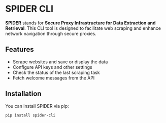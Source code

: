 # SPIDER CLI

**SPIDER** stands for **Secure Proxy Infrastructure for Data Extraction and Retrieval**. This CLI tool is designed to facilitate web scraping and enhance network navigation through secure proxies.

## Features
- Scrape websites and save or display the data
- Configure API keys and other settings
- Check the status of the last scraping task
- Fetch welcome messages from the API

## Installation
You can install SPIDER via pip:

```bash
pip install spider-cli
